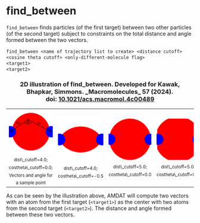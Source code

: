 <h1>find_between</h1>

`find_between` finds particles (of the first target) between two other particles (of the second target) subject to constraints on the total distance and angle formed between the two vectors.

```
find_between <name of trajectory list to create> <distance cutoff> <cosine theta cutoff> <only-different-molecule flag>
<target1>
<target2>
```

<h3 align="center">2D illustration of find_between. Developed for Kawak, Bhapkar, Simmons. _Macromolecules_ 57 (2024).<br/>
        doi: <a href="https://pubs.acs.org/doi/10.1021/acs.macromol.4c00489#fig1">10.1021/acs.macromol.4c00489</a></h3>

<table>
  <tr>
    <td align="center" width="25%">
      <img src="assets/commands/find_between/fig-find_between_schematic_dc4.0_tc0.0_eg1.png" alt="Two-dimensional illustration of how AMDAT's find_between command works." width="100%">
      <br/>
      <sub>dist\_cutoff=4.0; costheta\_cutoff=0.0; Vectors and angle for a sample point</sub>
    </td>
    <td align="center" width="25%">
      <img src="assets/commands/find_between/fig-find_between_schematic_dc4.0_tc-0.5_eg0.png" alt="Two-dimensional illustration of how AMDAT's find_between command works." width="100%">
      <br/>
      <sub>dist\_cutoff=4.0; costheta\_cutoff=-0.5</sub>
    </td>
    <td align="center" width="25%">
      <img src="assets/commands/find_between/fig-find_between_schematic_dc5.0_tc0.0_eg0.png" alt="Two-dimensional illustration of how AMDAT's find_between command works." width="100%">
      <br/>
      <sub>dist\_cutoff=5.0; costheta\_cutoff=0.0</sub>
    </td>
    <td align="center" width="25%">
      <img src="assets/commands/find_between/fig-find_between_schematic_dc5.0_tc0.5_eg0.png" alt="Two-dimensional illustration of how AMDAT's find_between command works." width="100%">
      <br/>
      <sub>dist\_cutoff=5.0; costheta\_cutoff=0.5</sub>
    </td>
  </tr>
</table>


As can be seen by the illustration above, AMDAT will compute two vectors with an atom from the first target (`<target1>`) as the center with two atoms from the second target (`<target2>`).
The distance and angle formed between these two vectors.
